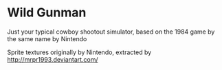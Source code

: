 # Wild Gunman

Just your typical cowboy shootout simulator, based on the 1984 game by the same name by Nintendo

Sprite textures originally by Nintendo, extracted by http://mrpr1993.deviantart.com/
